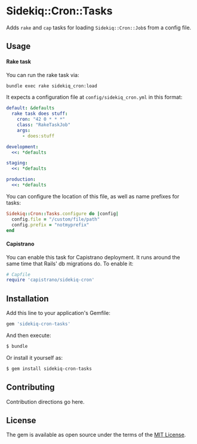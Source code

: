 # Sidekiq::Cron::Tasks

Adds `rake` and `cap` tasks for loading `Sidekiq::Cron::Job`s from a config
file.

## Usage

#### Rake task

You can run the rake task via:

```sh
bundle exec rake sidekiq_cron:load
```

It expects a configuration file at `config/sidekiq_cron.yml` in this format:

```yml
default: &defaults
  rake task does stuff:
    cron: "42 0 * * *"
    class: "RakeTaskJob"
    args:
      - does:stuff

development:
  <<: *defaults

staging:
  <<: *defaults

production:
  <<: *defaults
```

You can configure the location of this file, as well as name prefixes for tasks:

```rb
Sidekiq::Cron::Tasks.configure do |config|
  config.file = "/custom/file/path"
  config.prefix = "notmyprefix"
end
```

#### Capistrano

You can enable this task for Capistrano deployment. It runs around the same time
that Rails' db migrations do. To enable it:

```rb
# Capfile
require 'capistrano/sidekiq-cron'
```

## Installation
Add this line to your application's Gemfile:

```ruby
gem 'sidekiq-cron-tasks'
```

And then execute:
```bash
$ bundle
```

Or install it yourself as:
```bash
$ gem install sidekiq-cron-tasks
```

## Contributing
Contribution directions go here.

## License
The gem is available as open source under the terms of the [MIT License](http://opensource.org/licenses/MIT).
